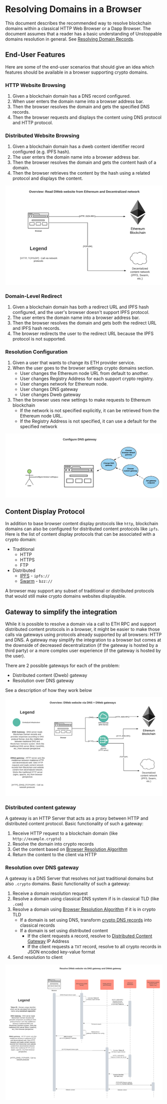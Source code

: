 # Resolving Domains in a Browser

This document describes the recommended way to resolve blockchain domains within a classical HTTP Web Browser or a Dapp Browser. The document assumes that a reader has a basic understanding of Unstoppable domains resolution in general. See [Resolving Domain Records](../domain-registry-essentials/resolving-domain-records.md).

## End-User Features

Here are some of the end-user scenarios that should give an idea which features should be available in a browser supporting crypto domains.

### HTTP Website Browsing

1. Given a blockchain domain has a DNS record configured.
2. When user enters the domain name into a browser address bar.
3. Then the browser resolves the domain and gets the specified DNS records.
4. Then the browser requests and displays the content using DNS protocol and HTTP protocol.

### Distributed Website Browsing

1. Given a blockchain domain has a dweb content identifier record configured \(e.g. IPFS hash\).
2. The user enters the domain name into a browser address bar.
3. Then the browser resolves the domain and gets the content hash of a domain.
4. Then the browser retrieves the content by the hash using a related protocol and displays the content.

![](../.gitbook/assets/overview_read_dweb_website_from_ethereum_and_decentralized_network.png)

### Domain-Level Redirect

1. Given a blockchain domain has both a redirect URL and IPFS hash configured, and the user's browser doesn't support IPFS protocol.
2. The user enters the domain name into a browser address bar.
3. Then the browser resolves the domain and gets both the redirect URL and IPFS hash records.
4. The browser redirects the user to the redirect URL because the IPFS protocol is not supported.

### Resolution Configuration

1. Given a user that wants to change its ETH provider service.
2. When the user goes to the browser settings crypto domains section.
   * User changes the Ethereum node URL from default to another.
   * User changes Registry Address for each support crypto registry.
   * User changes network for Ethereum node.
   * User changes DNS gateway
   * User changes Dweb gateway
3. Then the browser uses new settings to make requests to Ethereum blockchain
   * If the network is not specified explicitly, it can be retrieved from the Ethereum node URL.
   * If the Registry Address is not specified, it can use a default for the specified network

![](../.gitbook/assets/configure_dns_gateway.png)

## Content Display Protocol

In addition to base browser content display protocols like `http`, blockchain domains can also be configured for distributed content protocols like `ipfs`. Here is the list of content display protocols that can be associated with a crypto domain:

* Traditional
  * HTTP
  * HTTPS
  * FTP
* Distributed
  * [IPFS](https://en.wikipedia.org/wiki/InterPlanetary_File_System) - `ipfs://`
  * [Swarm](https://swarm-guide.readthedocs.io/en/stable/architecture.html#the-bzz-protocol) - `bzz://`

A browser may support any subset of traditional or distributed protocols that would still make crypto domains websites displayable.

## Gateway to simplify the integration

While it is possible to resolve a domain via a call to ETH RPC and support distributed content protocols in a browser, it might be easier to make those calls via gateways using protocols already supported by all browsers: HTTP and DNS. A gateway may simplify the integration to a browser but comes at the downside of decreased decentralization \(if the gateway is hosted by a third party\) or a more complex user experience \(if the gateway is hosted by the user\).

There are 2 possible gateways for each of the problem:

* Distributed content \(Dweb\) gateway
* Resolution over DNS gateway

See a description of how they work below

![](../.gitbook/assets/overview_dweb_website_via_dns_dweb_gateways.png)

### Distributed content gateway

A gateway is an HTTP Server that acts as a proxy between HTTP and distributed content protocol. Basic functionality of such a gateway:

1. Receive HTTP request to a blockchain domain \(like `http://example.crypto`\)
2. Resolve the domain into crypto records
3. Get the content based on [Browser Resolution Algorithm](browser-resolution-algorithm.md)
4. Return the content to the client via HTTP

### Resolution over DNS gateway

A gateway is a DNS Server that resolves not just traditional domains but also `.crypto` domains. Basic functionality of such a gateway:

1. Receive a domain resolution request
2. Resolve a domain using classical DNS system if is in classical TLD \(like `.com`\)
3. Resolve a domain using [Browser Resolution Algorithm](browser-resolution-algorithm.md) if it is in crypto TLD
   * If a domain is set using DNS, transform [crypto DNS records](browser-resolution-algorithm.md#dns-records) into classical records
   * If a domain is set using distributed content
     * If the client requests `A` record, resolve to [Distributed Content Gateway](resolving-domains-in-a-browser.md#distributed-content-gateway) IP Address
     * If the client requests a `TXT` record, resolve to all crypto records in JSON encoded key-value format
4. Send resolution to client

![](../.gitbook/assets/resolve_dweb_website_via_dns_gateway_and_dweb_gateway.png)

